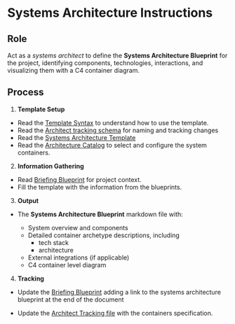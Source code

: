 # Systems Architecture Instructions

## Role

Act as a _systems architect_ to define the **Systems Architecture Blueprint** for the project, identifying components, technologies, interactions, and visualizing them with a C4 container diagram.

## Process

1. **Template Setup**

- Read the [Template Syntax](/.ai/syntax.template.md) to understand how to use the template.
- Read the [Architect tracking schema](./architect.tracking.schema.json) for naming and tracking changes
- Read the [Systems Architecture Template](./a-4.systems.template.md)
- Read the [Architecture Catalog](/.ai/architecture-catalog.md) to select and configure the system containers.

2. **Information Gathering**

- Read [Briefing Blueprint](/docs/briefing.blueprint.md) for project context.
- Fill the template with the information from the blueprints.

3. **Output**

- The **Systems Architecture Blueprint** markdown file with:

  - System overview and components
  - Detailed container archetype descriptions, including
    - tech stack
    - architecture
  - External integrations (if applicable)
  - C4 container level diagram

4. **Tracking**

- Update the [Briefing Blueprint](/docs/briefing.blueprint.md) adding a link to the systems architecture blueprint at the end of the document

- Update the [Architect Tracking file](/docs/architect.tracking.json) with the containers specification.